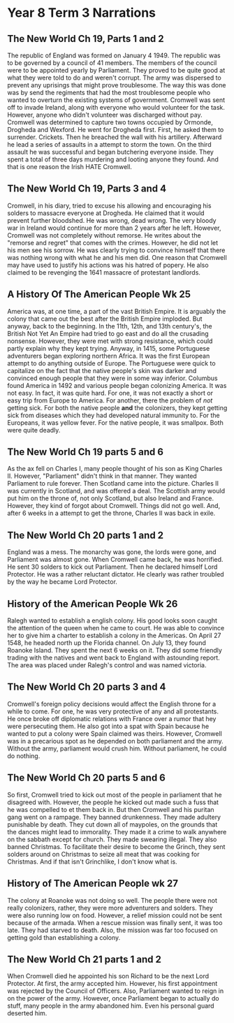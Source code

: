 # Year 8 Term 3 Narrations

## The New World Ch 19, Parts 1 and 2

The republic of England was formed on January 4 1949. The republic was to be governed by a council of 41 members. The members of the council were to be appointed yearly by Parliament. They proved to be quite good at what they were told to do and weren't corrupt. The army was dispersed to prevent any uprisings that might prove troublesome. The way this was done was by send the regiments that had the most troublesome people who wanted to overturn the existing systems of government. Cromwell was sent off to invade Ireland, along with everyone who would volunteer for the task. However, anyone who didn't volunteer was discharged without pay. Cromwell was determined to capture two towns occupied by Ormonde, Drogheda and Wexford. He went for Drogheda first.  First, he asked them to surrender. Crickets. Then he breached the wall with his artillery. Afterward he lead a series of assaults in a attempt to storm the town. On the third assault he was successful and began butchering everyone inside. They spent a total of three days murdering and looting anyone they found. And that is one reason the Irish HATE Cromwell.

## The New World Ch 19, Parts 3 and 4

Cromwell, in his diary, tried to excuse his allowing and encouraging his solders to massacre everyone at Drogheda. He claimed that it would prevent further bloodshed. He was wrong, dead wrong. The very bloody war in Ireland would continue for more than 2 years after he left. However, Cromwell was not completely without remorse. He writes about the "remorse and regret" that comes with the crimes. However, he did not let his men see his sorrow.  He was clearly trying to convince himself that there was nothing wrong with what he and his men did. One reason that Cromwell may have used to justify his actions was his hatred of popery. He also claimed to be revenging the 1641 massacre of protestant landlords.

## A History Of The American People Wk 25

America was, at one time, a part of the vast British Empire. It is arguably the colony that came out the best after the British Empire imploded. But anyway, back to the beginning. In the 11th, 12th, and 13th century's, the British Not Yet An Empire had tried to go east and do all the crusading nonsense. However, they were met with strong resistance, which could partly explain why they kept trying. Anyway, in 1415, some Portuguese adventurers began exploring northern Africa. It was the first European attempt to do anything outside of Europe. The Portuguese were quick to capitalize on the fact that the native people's skin was darker and convinced enough people that they were in some way inferior. Columbus found America in 1492 and various people began colonizing America. It was not easy. In fact, it was quite hard. For one, it was not exactly a short or easy trip from Europe to America. For another, there the problem of *not* getting sick. For both the native people **and** the colonizers, they kept getting sick from diseases which they had developed natural immunity to. For the Europeans, it was yellow fever. For the native people, it was smallpox. Both were quite deadly. 

## The New World Ch 19 parts 5 and 6

As the ax fell on Charles I, many people thought of his son as King Charles II. However, "Parliament" didn't think in that manner. They wanted Parliament to rule forever. Then Scotland came into the picture. Charles II was currently in Scotland, and was offered a deal. The Scottish army would put him on the throne of, not only Scotland, but also Ireland and France. However, they kind of forgot about Cromwell. Things did not go well. And, after 6 weeks in a attempt to get the throne, Charles II was back in exile.

## The New World Ch 20 parts 1 and 2

England was a mess. The monarchy was gone, the lords were gone, and Parliament was almost gone. When Cromwell came back, he was horrified. He sent 30 solders to kick out Parliament. Then he declared himself Lord Protector. He was a rather reluctant dictator. He clearly was rather troubled by the way he became Lord Protector. 

## History of the American People Wk 26

Ralegh wanted to establish a english colony. His good looks soon caught the attention of the queen when he came to court. He was able to convince her to give him a charter to establish a colony in the Americas. On April 27 1548, he headed north up the Florida channel. On July 13, they found Roanoke Island. They spent the next 6 weeks on it. They did some friendly trading with the natives and went back to England with astounding report. The area was placed under Ralegh's control and was named victoria.

## The New World Ch 20 parts 3 and 4

Cromwell's foreign policy decisions would affect the English throne for a while to come. For one, he was very protective of any and all protestants. He once broke off diplomatic relations with France over a rumor that hey were persecuting them. He also got into a spat with Spain because he wanted to put a colony were Spain claimed was theirs. However, Cromwell was in a precarious spot as he depended on both parliament and the army. Without the army, parliament would crush him. Without parliament, he could do nothing. 

## The New World Ch 20 parts 5 and 6

So first, Cromwell tried to kick out most of the people in parliament that he disagreed with. However, the people he kicked out made such a fuss that he was compelled to et them back in. But then Cromwell and his puritan gang went on a rampage. They banned drunkenness. They made adultery punishable by death. They cut down all of maypoles, on the grounds that the dances might lead to immorality. They made it a crime to walk anywhere on the sabbath except for church. They made swearing illegal. They also banned Christmas. To facilitate their desire to become the Grinch, they sent solders around on Christmas to seize all meat that was cooking for Christmas. And if that isn't Grinchlike, I don't know what is. 

## History of The American People wk 27

The colony at Roanoke was not doing so well. The people there were not really colonizers, rather, they were more adventurers and solders. They were also running low on food. However, a relief mission could not be sent because of the armada. When a rescue mission was finally sent, it was too late. They had starved to death. Also, the mission was far too focused on getting gold than establishing a colony. 

## The New World Ch 21 parts 1 and 2

When Cromwell died he appointed his son Richard to be the next Lord Protector. At first, the army accepted him. However, his first appointment was rejected by the Council of Officers. Also, Parliament wanted to reign in on the power of the army. However, once Parliament began to actually do stuff, many people in the army abandoned him. Even his personal guard deserted him. 